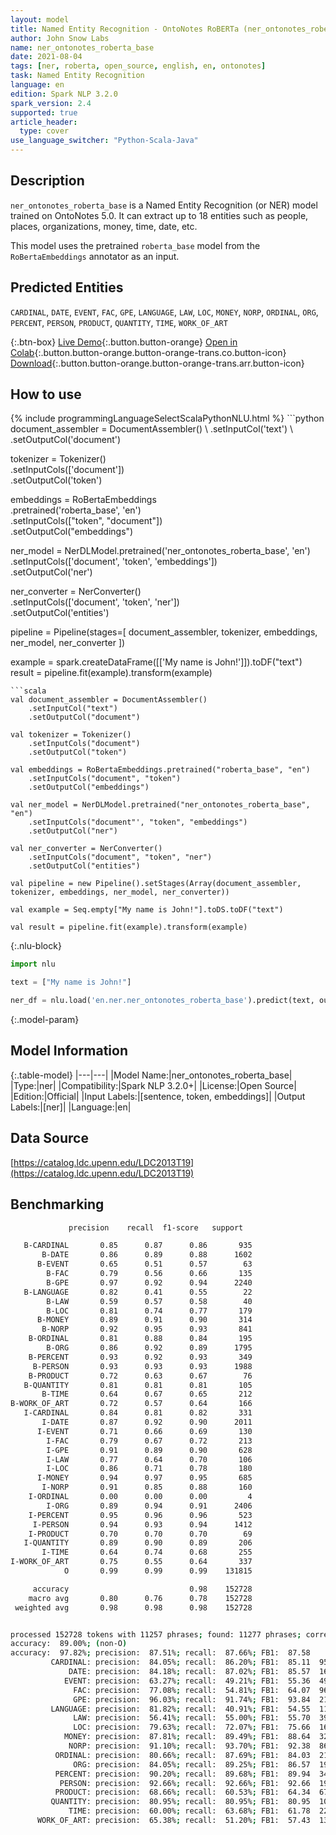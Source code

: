 ```yaml
---
layout: model
title: Named Entity Recognition - OntoNotes RoBERTa (ner_ontonotes_roberta_base)
author: John Snow Labs
name: ner_ontonotes_roberta_base
date: 2021-08-04
tags: [ner, roberta, open_source, english, en, ontonotes]
task: Named Entity Recognition
language: en
edition: Spark NLP 3.2.0
spark_version: 2.4
supported: true
article_header:
  type: cover
use_language_switcher: "Python-Scala-Java"
---
```


## Description

`ner_ontonotes_roberta_base` is a Named Entity Recognition (or NER) model trained on OntoNotes 5.0. It can extract up to 18 entities such as people, places, organizations, money, time, date, etc.

This model uses the pretrained `roberta_base` model from the `RoBertaEmbeddings` annotator as an input.

## Predicted Entities

`CARDINAL`, `DATE`, `EVENT`, `FAC`, `GPE`, `LANGUAGE`, `LAW`, `LOC`, `MONEY`, `NORP`, `ORDINAL`, `ORG`, `PERCENT`, `PERSON`, `PRODUCT`, `QUANTITY`, `TIME`, `WORK_OF_ART`

{:.btn-box}
[Live Demo](https://demo.johnsnowlabs.com/public/NER_EN_18){:.button.button-orange}
[Open in Colab](https://colab.research.google.com/github/JohnSnowLabs/spark-nlp-workshop/blob/master/tutorials/streamlit_notebooks/NER_EN.ipynb){:.button.button-orange.button-orange-trans.co.button-icon}
[Download](https://s3.amazonaws.com/auxdata.johnsnowlabs.com/public/models/ner_ontonotes_roberta_base_en_3.2.0_2.4_1628078208687.zip){:.button.button-orange.button-orange-trans.arr.button-icon}

## How to use



<div class="tabs-box" markdown="1">
{% include programmingLanguageSelectScalaPythonNLU.html %}
```python
document_assembler = DocumentAssembler() \
    .setInputCol('text') \
    .setOutputCol('document')

tokenizer = Tokenizer() \
    .setInputCols(['document']) \
    .setOutputCol('token')

embeddings = RoBertaEmbeddings\
      .pretrained('roberta_base', 'en')\
      .setInputCols(["token", "document"])\
      .setOutputCol("embeddings")

ner_model = NerDLModel.pretrained('ner_ontonotes_roberta_base', 'en') \
    .setInputCols(['document', 'token', 'embeddings']) \
    .setOutputCol('ner')

ner_converter = NerConverter() \
    .setInputCols(['document', 'token', 'ner']) \
    .setOutputCol('entities')

pipeline = Pipeline(stages=[
    document_assembler, 
    tokenizer,
    embeddings,
    ner_model,
    ner_converter
])

example = spark.createDataFrame([['My name is John!']]).toDF("text")
result = pipeline.fit(example).transform(example)
```
```scala
val document_assembler = DocumentAssembler() 
    .setInputCol("text") 
    .setOutputCol("document")

val tokenizer = Tokenizer() 
    .setInputCols("document") 
    .setOutputCol("token")

val embeddings = RoBertaEmbeddings.pretrained("roberta_base", "en")
    .setInputCols("document", "token") 
    .setOutputCol("embeddings")

val ner_model = NerDLModel.pretrained("ner_ontonotes_roberta_base", "en") 
    .setInputCols("document"', "token", "embeddings") 
    .setOutputCol("ner")

val ner_converter = NerConverter() 
    .setInputCols("document", "token", "ner") 
    .setOutputCol("entities")

val pipeline = new Pipeline().setStages(Array(document_assembler, tokenizer, embeddings, ner_model, ner_converter))

val example = Seq.empty["My name is John!"].toDS.toDF("text")

val result = pipeline.fit(example).transform(example)
```

{:.nlu-block}
```python
import nlu

text = ["My name is John!"]

ner_df = nlu.load('en.ner.ner_ontonotes_roberta_base').predict(text, output_level='token')
```
</div>

{:.model-param}
## Model Information

{:.table-model}
|---|---|
|Model Name:|ner_ontonotes_roberta_base|
|Type:|ner|
|Compatibility:|Spark NLP 3.2.0+|
|License:|Open Source|
|Edition:|Official|
|Input Labels:|[sentence, token, embeddings]|
|Output Labels:|[ner]|
|Language:|en|

## Data Source

[https://catalog.ldc.upenn.edu/LDC2013T19](https://catalog.ldc.upenn.edu/LDC2013T19)

## Benchmarking

```bash
             precision    recall  f1-score   support

   B-CARDINAL       0.85      0.87      0.86       935
       B-DATE       0.86      0.89      0.88      1602
      B-EVENT       0.65      0.51      0.57        63
        B-FAC       0.79      0.56      0.66       135
        B-GPE       0.97      0.92      0.94      2240
   B-LANGUAGE       0.82      0.41      0.55        22
        B-LAW       0.59      0.57      0.58        40
        B-LOC       0.81      0.74      0.77       179
      B-MONEY       0.89      0.91      0.90       314
       B-NORP       0.92      0.95      0.93       841
    B-ORDINAL       0.81      0.88      0.84       195
        B-ORG       0.86      0.92      0.89      1795
    B-PERCENT       0.93      0.92      0.93       349
     B-PERSON       0.93      0.93      0.93      1988
    B-PRODUCT       0.72      0.63      0.67        76
   B-QUANTITY       0.81      0.81      0.81       105
       B-TIME       0.64      0.67      0.65       212
B-WORK_OF_ART       0.72      0.57      0.64       166
   I-CARDINAL       0.84      0.81      0.82       331
       I-DATE       0.87      0.92      0.90      2011
      I-EVENT       0.71      0.66      0.69       130
        I-FAC       0.79      0.67      0.72       213
        I-GPE       0.91      0.89      0.90       628
        I-LAW       0.77      0.64      0.70       106
        I-LOC       0.86      0.71      0.78       180
      I-MONEY       0.94      0.97      0.95       685
       I-NORP       0.91      0.85      0.88       160
    I-ORDINAL       0.00      0.00      0.00         4
        I-ORG       0.89      0.94      0.91      2406
    I-PERCENT       0.95      0.96      0.96       523
     I-PERSON       0.94      0.93      0.94      1412
    I-PRODUCT       0.70      0.70      0.70        69
   I-QUANTITY       0.89      0.90      0.89       206
       I-TIME       0.64      0.74      0.68       255
I-WORK_OF_ART       0.75      0.55      0.64       337
            O       0.99      0.99      0.99    131815

     accuracy                           0.98    152728
    macro avg       0.80      0.76      0.78    152728
 weighted avg       0.98      0.98      0.98    152728


processed 152728 tokens with 11257 phrases; found: 11277 phrases; correct: 9868.
accuracy:  89.00%; (non-O)
accuracy:  97.82%; precision:  87.51%; recall:  87.66%; FB1:  87.58
         CARDINAL: precision:  84.05%; recall:  86.20%; FB1:  85.11  959
             DATE: precision:  84.18%; recall:  87.02%; FB1:  85.57  1656
            EVENT: precision:  63.27%; recall:  49.21%; FB1:  55.36  49
              FAC: precision:  77.08%; recall:  54.81%; FB1:  64.07  96
              GPE: precision:  96.03%; recall:  91.74%; FB1:  93.84  2140
         LANGUAGE: precision:  81.82%; recall:  40.91%; FB1:  54.55  11
              LAW: precision:  56.41%; recall:  55.00%; FB1:  55.70  39
              LOC: precision:  79.63%; recall:  72.07%; FB1:  75.66  162
            MONEY: precision:  87.81%; recall:  89.49%; FB1:  88.64  320
             NORP: precision:  91.10%; recall:  93.70%; FB1:  92.38  865
          ORDINAL: precision:  80.66%; recall:  87.69%; FB1:  84.03  212
              ORG: precision:  84.05%; recall:  89.25%; FB1:  86.57  1906
          PERCENT: precision:  90.20%; recall:  89.68%; FB1:  89.94  347
           PERSON: precision:  92.66%; recall:  92.66%; FB1:  92.66  1988
          PRODUCT: precision:  68.66%; recall:  60.53%; FB1:  64.34  67
         QUANTITY: precision:  80.95%; recall:  80.95%; FB1:  80.95  105
             TIME: precision:  60.00%; recall:  63.68%; FB1:  61.78  225
      WORK_OF_ART: precision:  65.38%; recall:  51.20%; FB1:  57.43  130
```
